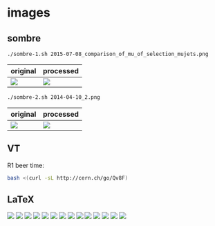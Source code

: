 # images

## sombre

```Bash
./sombre-1.sh 2015-07-08_comparison_of_mu_of_selection_mujets.png
```

|**original**                                                   |**processed**                                                         |
|---------------------------------------------------------------|----------------------------------------------------------------------|
|![](sombre/2015-07-08_comparison_of_mu_of_selection_mujets.png)|![](sombre/2015-07-08_comparison_of_mu_of_selection_mujets_sombre.png)|

```Bash
./sombre-2.sh 2014-04-10_2.png
```

|**original**                |**processed**                      |
|----------------------------|-----------------------------------|
|![](sombre/2014-04-10_2.png)|![](sombre/2014-04-10_2_sombre.png)|

## VT

R1 beer time:

```Bash
bash <(curl -sL http://cern.ch/go/Qv8F)
```

## LaTeX

![](LaTeX/particles.png)
![](LaTeX/SM_1.png)
![](LaTeX/ttH_H_to_bb_1.png)
![](LaTeX/ttH_H_to_bb_2.png)
![](LaTeX/ttH_H_to_bb_3.png)
![](LaTeX/ttH_H_to_bb_4.png)
![](LaTeX/ttbb_1.png)
![](LaTeX/ttbb_2.png)
![](LaTeX/ttbb_3.png)
![](LaTeX/decay_channels_1.png)
![](LaTeX/neural_networks.png)
![](LaTeX/flow_diagram_1.png)
![](LaTeX/tables_1.png)
![](LaTeX/circle_of_friendship_1.png)
